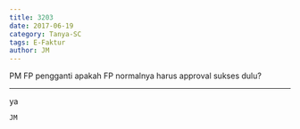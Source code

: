 ```yaml
---
title: 3203
date: 2017-06-19
category: Tanya-SC
tags: E-Faktur
author: JM
---
```


PM FP pengganti apakah FP normalnya harus approval sukses dulu?

---

ya

`JM`
